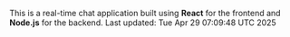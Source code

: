 This is a real-time chat application built using **React** for the frontend and **Node.js** for the backend.
Last updated: Tue Apr 29 07:09:48 UTC 2025

